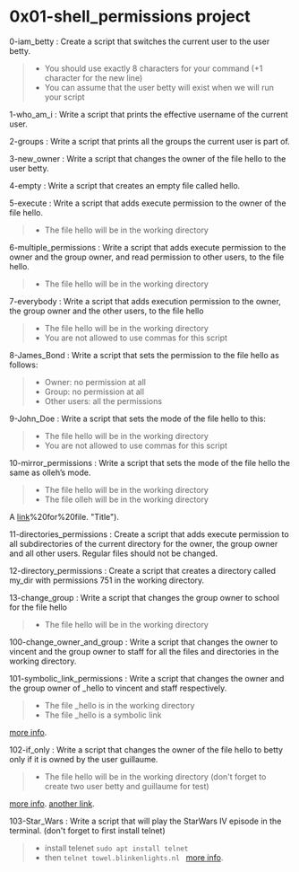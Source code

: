 # 0x01-shell_permissions project

0-iam_betty
: Create a script that switches the current user to the user betty.
  > * You should use exactly 8 characters for your command (+1 character for the new line)
  > * You can assume that the user betty will exist when we will run your script

1-who_am_i
: Write a script that prints the effective username of the current user.

2-groups
: Write a script that prints all the groups the current user is part of.

3-new_owner
: Write a script that changes the owner of the file hello to the user betty.

4-empty
: Write a script that creates an empty file called hello.

5-execute
: Write a script that adds execute permission to the owner of the file hello.
  > * The file hello will be in the working directory

6-multiple_permissions
: Write a script that adds execute permission to the owner and the group owner, and read permission to other users, to the file hello.
  > * The file hello will be in the working directory

7-everybody
: Write a script that adds execution permission to the owner, the group owner and the other users, to the file hello
  > * The file hello will be in the working directory
  > * You are not allowed to use commas for this script

8-James_Bond
: Write a script that sets the permission to the file hello as follows:
  > * Owner: no permission at all
  > * Group: no permission at all
  > * Other users: all the permissions

9-John_Doe
: Write a script that sets the mode of the file hello to this:
  > * The file hello will be in the working directory
  > * You are not allowed to use commas for this script

10-mirror_permissions
: Write a script that sets the mode of the file hello the same as olleh’s mode.
  > * The file hello will be in the working directory
  > * The file olleh will be in the working directory

  A [link](https://www.tecmint.com/copy-file-permissions-and-ownership-to-another-file-in-linux/#:~:text=To%20copy%20file%20permissions%20from,numerical%20mode%20permissions)%20for%20file. "Title").

11-directories_permissions
: Create a script that adds execute permission to all subdirectories of the current directory for the owner, the group owner and all other users. Regular files should not be changed.

12-directory_permissions
: Create a script that creates a directory called my_dir with permissions 751 in the working directory.

13-change_group
: Write a script that changes the group owner to school for the file hello
  > * The file hello will be in the working directory

100-change_owner_and_group
: Write a script that changes the owner to vincent and the group owner to staff for all the files and directories in the working directory.

101-symbolic_link_permissions
: Write a script that changes the owner and the group owner of _hello to vincent and staff respectively.
  > * The file _hello is in the working directory
  > * The file _hello is a symbolic link

  [more info](https://linuxize.com/post/linux-chown-command/ "Title"). 
  
102-if_only
: Write a script that changes the owner of the file hello to betty only if it is owned by the user guillaume.
  > * The file hello will be in the working directory (don't forget to create two user betty and guillaume for test)

  [more info](https://stackoverflow.com/questions/17091300/linux-set-permission-only-to-directories "Title").
  [another link](https://unix.stackexchange.com/questions/431881/how-to-chmod-only-on-subdirectories "Title").

103-Star_Wars
: Write a script that will play the StarWars IV episode in the terminal.
(don't forget to first install telnet)
  > * install telenet
      ```
	sudo apt install telnet
      ```
  > * then
      ```
	telnet towel.blinkenlights.nl 
      ```
   [more info](https://fossbytes.com/watch-star-wars-command-prompt-via-telnet/ "Title").



